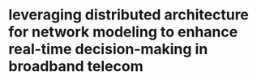 # leveraging distributed architecture for network modeling to enhance real-time decision-making in broadband telecom
